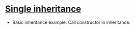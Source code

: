 # [Single inheritance](Single%20inheritance.md)
* Basic inheritance example. Call constructor in inheritance.
